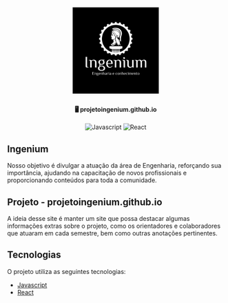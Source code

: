 <h1 align="center">
  <img at="Ingenium - Logo" src=".github/Logo.png" width="200px">
</h1>

<h4 align="center"> 
	🖥️ projetoingenium.github.io
</h4>

<p align="center">
  <img alt="Javascript" src="https://img.shields.io/badge/-Javascript-44475a?logo=javascript&logoColor=white" />
  <img alt="React" src="https://img.shields.io/badge/-React-44475a?logo=react&logoColor=white" />
</p>

## Ingenium

Nosso objetivo é divulgar a atuação da área de Engenharia, reforçando sua importância, ajudando na capacitação de novos profissionais e proporcionando conteúdos para toda a comunidade.

## Projeto - projetoingenium.github.io

A ideia desse site é manter um site que possa destacar algumas informações extras sobre o projeto, como os orientadores e colaboradores que atuaram em cada semestre, bem como outras anotações pertinentes.

## Tecnologias

O projeto utiliza as seguintes tecnologias:
- [Javascript](https://www.javascript.com/)
- [React](https://pt-br.reactjs.org/)
